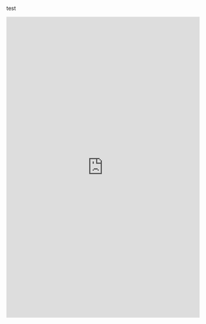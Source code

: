 test

<iframe title="Grand Total of Building Types with Permits in Ottawa (2020)" aria-label="Stacked Column Chart" id="datawrapper-chart-VuItl" src="https://datawrapper.dwcdn.net/VuItl/1/" scrolling="no" frameborder="0" style="width: 0; min-width: 100% !important; border: none;" height="786"></iframe><script type="text/javascript">!function(){"use strict";window.addEventListener("message",(function(e){if(void 0!==e.data["datawrapper-height"]){var t=document.querySelectorAll("iframe");for(var a in e.data["datawrapper-height"])for(var r=0;r<t.length;r++){if(t[r].contentWindow===e.source)t[r].style.height=e.data["datawrapper-height"][a]+"px"}}}))}();
</script>